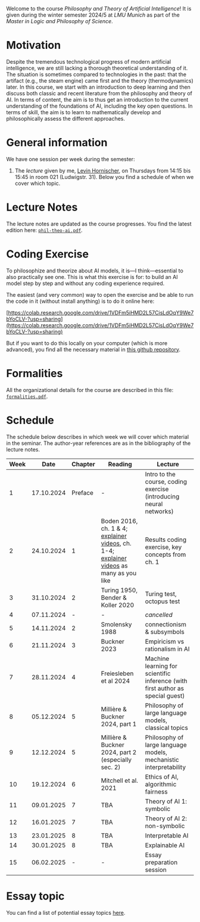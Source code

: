 Welcome to the course _Philosophy and Theory of Artificial Intelligence_! It is given during the winter semester 2024/5 at _LMU Munich_ as part of the _Master in Logic and Philosophy of Science_. 


# Motivation 

Despite the tremendous technological progress of modern artificial intelligence, we are still lacking a thorough theoretical understanding of it. The situation is sometimes compared to technologies in the past: that the artifact (e.g., the steam engine) came first and the theory (thermodynamics) later. In this course, we start with an introduction to deep learning and then discuss both classic and recent literature from the philosophy and theory of AI. In terms of content, the aim is to thus get an introduction to the current understanding of the foundations of AI, including the key open questions. In terms of skill, the aim is to learn to mathematically develop and philosophically assess the different approaches.

# General information

We have one session per week during the semester:

1. The _lecture_ given by me, [Levin Hornischer](https://www.mcmp.philosophie.uni-muenchen.de/people/faculty/hornischer_levin/index.html), on Thursdays from 14:15 bis 15:45 in room 021 (Ludwigstr. 31). Below you find a schedule of when we cover which topic. 


# Lecture Notes

The lecture notes are updated as the course progresses. You find the latest edition here: [`phil-theo-ai.pdf`](phil-theo-ai.pdf).


# Coding Exercise

To philosophize and theorize about AI models, it is—I think—essential to also practically see one. This is what this exercise is for: to build an AI model step by step and without any coding experience required. 

The easiest (and very common) way to open the exercise and be able to run the code in it (without install anything) is to do it online here:

[https://colab.research.google.com/drive/1VDFm5iHMD2L57CisLdOqY9We7bYoCLV-?usp=sharing](https://colab.research.google.com/drive/1VDFm5iHMD2L57CisLdOqY9We7bYoCLV-?usp=sharing)

But if you want to do this locally on your computer (which is more advanced), you find all the necessary material in [this github repository](https://github.com/LevinHornischer/PhilTheoAI/tree/main/CodingExercise).


# Formalities

All the organizational details for the course are described in this file: [`formalities.pdf`](formalities.pdf).


# Schedule

The schedule below describes in which week we will cover which material in the seminar. The author-year references are as in the bibliography of the lecture notes.


Week | Date       | Chapter | Reading | Lecture 
---  | ---        | ---     | ---     | --- 
 1   | 17.10.2024 | Preface | -       | Intro to the course, coding exercise (introducing neural networks)
 2   | 24.10.2024 | 1       | Boden 2016, ch. 1 & 4; [explainer videos](https://www.youtube.com/playlist?list=PLZHQObOWTQDNU6R1_67000Dx_ZCJB-3pi), ch. 1-4; [explainer videos](https://www.youtube.com/watch?v=GvYYFloV0aA&list=PL8dPuuaLjXtO65LeD2p4_Sb5XQ51par_b&index=3) as many as you like  | Results coding exercise, key concepts from ch. 1 
 3   | 31.10.2024 | 2       | Turing 1950, Bender & Koller 2020 | Turing test, octopus test
 4   | 07.11.2024 | -       | -       | _cancelled_
 5   | 14.11.2024 | 2       | Smolensky 1988 | connectionism & subsymbols
 6   | 21.11.2024 | 3       | Buckner 2023   | Empiricism vs rationalism in AI
 7   | 28.11.2024 | 4       | Freiesleben et al 2024 | Machine learning for scientific inference (with first author as special guest)
 8   | 05.12.2024 | 5       | Millière & Buckner 2024, part 1 | Philosophy of large language models, classical topics
 9   | 12.12.2024 | 5       | Millière & Buckner 2024, part 2 (especially sec. 2) | Philosophy of large language models, mechanistic interpretability
10   | 19.12.2024 | 6       | Mitchell et al. 2021 | Ethics of AI, algorithmic fairness
11   | 09.01.2025 | 7       | TBA     | Theory of AI 1: symbolic
12   | 16.01.2025 | 7       | TBA     | Theory of AI 2: non-symbolic
13   | 23.01.2025 | 8       | TBA     | Interpretable AI
14   | 30.01.2025 | 8       | TBA     | Explainable AI
15   | 06.02.2025 | -       | -   | Essay preparation session


# Essay topic

You can find a list of potential essay topics [here](topics.md).
